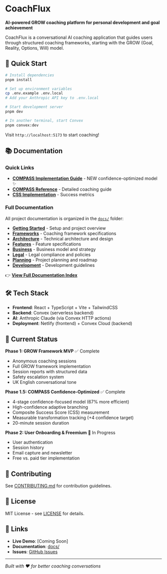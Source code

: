 # CoachFlux

**AI-powered GROW coaching platform for personal development and goal achievement**

CoachFlux is a conversational AI coaching application that guides users through structured coaching frameworks, starting with the GROW (Goal, Reality, Options, Will) model.

## 🚀 Quick Start

```bash
# Install dependencies
pnpm install

# Set up environment variables
cp .env.example .env.local
# Add your Anthropic API key to .env.local

# Start development server
pnpm dev

# In another terminal, start Convex
pnpm convex:dev
```

Visit `http://localhost:5173` to start coaching!

## 📚 Documentation

### Quick Links
- **[COMPASS Implementation Guide](./COMPASS_REFACTOR_COMPLETE.md)** - NEW confidence-optimized model ✨
- **[COMPASS Reference](./COMPASS_CONFIDENCE_OPTIMIZED.md)** - Detailed coaching guide
- **[CSS Implementation](./COMPOSITE_SUCCESS_SCORE_IMPLEMENTATION_GUIDE.md)** - Success metrics

### Full Documentation
All project documentation is organized in the [`docs/`](./docs/) folder:

- **[Getting Started](./docs/01-getting-started/)** - Setup and project overview
- **[Frameworks](./docs/02-frameworks/)** - Coaching framework specifications
- **[Architecture](./docs/03-architecture/)** - Technical architecture and design
- **[Features](./docs/04-features/)** - Feature specifications
- **[Business](./docs/05-business/)** - Business model and strategy
- **[Legal](./docs/06-legal/)** - Legal compliance and policies
- **[Planning](./docs/07-planning/)** - Project planning and roadmap
- **[Development](./docs/08-development/)** - Development guidelines

👉 **[View Full Documentation Index](./docs/README.md)**

## 🛠️ Tech Stack

- **Frontend**: React + TypeScript + Vite + TailwindCSS
- **Backend**: Convex (serverless backend)
- **AI**: Anthropic Claude (via Convex HTTP actions)
- **Deployment**: Netlify (frontend) + Convex Cloud (backend)

## 🎯 Current Status

**Phase 1: GROW Framework MVP** ✅ Complete
- Anonymous coaching sessions
- Full GROW framework implementation
- Session reports with structured data
- Safety escalation system
- UK English conversational tone

**Phase 1.5: COMPASS Confidence-Optimized** ✅ Complete
- 4-stage confidence-focused model (67% more efficient)
- High-confidence adaptive branching
- Composite Success Score (CSS) measurement
- Measurable transformation tracking (+4 confidence target)
- 20-minute session duration

**Phase 2: User Onboarding & Freemium** 🚧 In Progress
- User authentication
- Session history
- Email capture and newsletter
- Free vs. paid tier implementation

## 🤝 Contributing

See [CONTRIBUTING.md](./docs/01-getting-started/CONTRIBUTING.md) for contribution guidelines.

## 📄 License

MIT License - see [LICENSE](./LICENSE) for details.

## 🔗 Links

- **Live Demo**: [Coming Soon]
- **Documentation**: [docs/](./docs/)
- **Issues**: [GitHub Issues](https://github.com/Zee159/coachflux/issues)

---

*Built with ❤️ for better coaching conversations*
